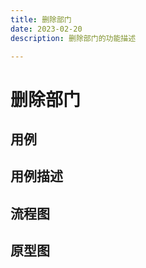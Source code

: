 ```yaml
---
title: 删除部门
date: 2023-02-20
description: 删除部门的功能描述

---
```


# 删除部门


## 用例


## 用例描述




## 流程图


## 原型图

